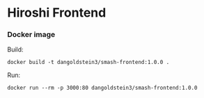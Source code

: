 # Hiroshi Frontend

### Docker image

Build:

```
docker build -t dangoldstein3/smash-frontend:1.0.0 .
```

Run:
```
docker run --rm -p 3000:80 dangoldstein3/smash-frontend:1.0.0
```

